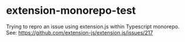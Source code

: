 # extension-monorepo-test

Trying to repro an issue using extension.js within Typescript monorepo. See: https://github.com/extension-js/extension.js/issues/217
